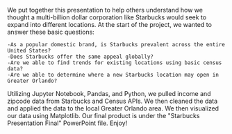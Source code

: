 We put together this presentation to help others understand how we thought a multi-billion dollar corporation like Starbucks would seek to expand into different locations. At the start of the project, we wanted to answer these basic questions:

    -As a popular domestic brand, is Starbucks prevalent across the entire United States?
    -Does Starbucks offer the same appeal globally?
    -Are we able to find trends for existing locations using basic census data?
    -Are we able to determine where a new Starbucks location may open in Greater Orlando?
    
 Utilizing Jupyter Notebook, Pandas, and Python, we pulled income and zipcode data from Starbucks and Census APIs. We then cleaned the data and applied the data to the local Greater Orlando area. We then visualized our data using Matplotlib. Our final product is under the "Starbucks Presentation Final" PowerPoint file. Enjoy!
